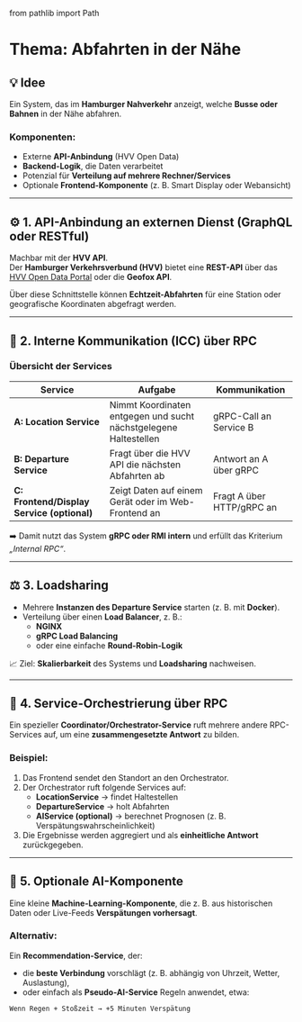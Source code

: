 from pathlib import Path

# Thema: Abfahrten in der Nähe

## 💡 Idee  
Ein System, das im **Hamburger Nahverkehr** anzeigt, welche **Busse oder Bahnen** in der Nähe abfahren.

### Komponenten:
- Externe **API-Anbindung** (HVV Open Data)  
- **Backend-Logik**, die Daten verarbeitet  
- Potenzial für **Verteilung auf mehrere Rechner/Services**  
- Optionale **Frontend-Komponente** (z. B. Smart Display oder Webansicht)

---

## ⚙️ 1. API-Anbindung an externen Dienst (GraphQL oder RESTful)

Machbar mit der **HVV API**.  
Der **Hamburger Verkehrsverbund (HVV)** bietet eine **REST-API** über das  
[HVV Open Data Portal](https://www.hvv.de/de/fahrplaene/open-data) oder die **Geofox API**.

Über diese Schnittstelle können **Echtzeit-Abfahrten** für eine Station oder geografische Koordinaten abgefragt werden.

---

## 🔗 2. Interne Kommunikation (ICC) über RPC

### Übersicht der Services

| Service | Aufgabe | Kommunikation |
|----------|----------|----------------|
| **A: Location Service** | Nimmt Koordinaten entgegen und sucht nächstgelegene Haltestellen | gRPC-Call an Service B |
| **B: Departure Service** | Fragt über die HVV API die nächsten Abfahrten ab | Antwort an A über gRPC |
| **C: Frontend/Display Service (optional)** | Zeigt Daten auf einem Gerät oder im Web-Frontend an | Fragt A über HTTP/gRPC an |

➡️ Damit nutzt das System **gRPC oder RMI intern** und erfüllt das Kriterium *„Internal RPC“*.

---

## ⚖️ 3. Loadsharing

- Mehrere **Instanzen des Departure Service** starten (z. B. mit **Docker**).  
- Verteilung über einen **Load Balancer**, z. B.:
  - **NGINX**
  - **gRPC Load Balancing**
  - oder eine einfache **Round-Robin-Logik**

📈 Ziel: **Skalierbarkeit** des Systems und **Loadsharing** nachweisen.

---

## 🧩 4. Service-Orchestrierung über RPC

Ein spezieller **Coordinator/Orchestrator-Service** ruft mehrere andere RPC-Services auf, um eine **zusammengesetzte Antwort** zu bilden.

### Beispiel:
1. Das Frontend sendet den Standort an den Orchestrator.  
2. Der Orchestrator ruft folgende Services auf:
   - **LocationService** → findet Haltestellen  
   - **DepartureService** → holt Abfahrten  
   - **AIService (optional)** → berechnet Prognosen (z. B. Verspätungswahrscheinlichkeit)  
3. Die Ergebnisse werden aggregiert und als **einheitliche Antwort** zurückgegeben.

---

## 🤖 5. Optionale AI-Komponente

Eine kleine **Machine-Learning-Komponente**, die z. B. aus historischen Daten oder Live-Feeds **Verspätungen vorhersagt**.

### Alternativ:
Ein **Recommendation-Service**, der:
- die **beste Verbindung** vorschlägt (z. B. abhängig von Uhrzeit, Wetter, Auslastung),
- oder einfach als **Pseudo-AI-Service** Regeln anwendet, etwa:

```text
Wenn Regen + Stoßzeit → +5 Minuten Verspätung

